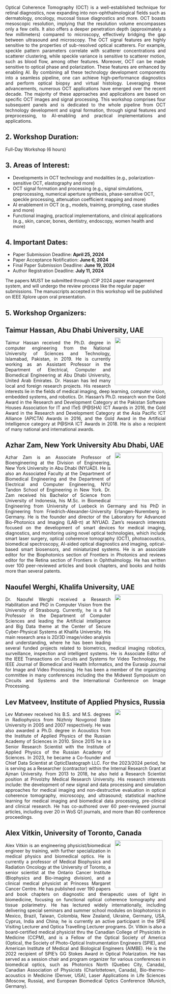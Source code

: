 <p align="justify">
Optical Coherence Tomography (OCT) is a well-established technique for retinal diagnostics, now expanding into non-ophthalmological fields such as dermatology, oncology, mucosal tissue diagnostics and more. OCT boasts mesoscopic resolution, implying that the resolution volume encompasses only a few cells. It also offers a deeper penetration depth (approximately a few millimeters) compared to microscopy, effectively bridging the gap between ultrasound and microscopy.
The OCT signal features are highly sensitive to the properties of sub-resolved optical scatterers. For example, speckle pattern parameters correlate with scatterer concentrations and scatterer clustering, while speckle variance is sensitive to scatterer motion, such as blood flow, among other features. Moreover, OCT can be made sensitive to optical phase and polarization. These features are enhanced by enabling AI.
By combining all these technology development components into a seamless pipeline, one can achieve high-performance diagnostics and perform optical biopsy and virtual histology. Leveraging these advancements, numerous OCT applications have emerged over the recent decade. The majority of these approaches and applications are based on specific OCT images and signal processing.
This workshop comprises four subsequent panels and is dedicated to the whole pipeline from OCT technology development and signal formation, through signal features and preprocessing, to AI-enabling and practical implementations and applications.
</p>

## 2. Workshop Duration:
Full-Day Workshop (6 hours)

## 3. Areas of Interest:

- Developments in OCT technology and modalities (e.g., polarization-sensitive OCT, elastography and more)
- OCT signal formation and processing (e.g., signal simulations, preprocessing, numerical aperture synthesis, phase-sensitive OCT, speckle processing, attenuation coefficient mapping and more)
- AI enablement in OCT (e.g., models, training, prompting, case studies and more)
- Functional imaging, practical implementations, and clinical applications (e.g., skin, cancer, bones, dentistry, endoscopy, women health and more)

## 4. Important Dates:
- Paper Submission Deadline: **April 25, 2024**
- Paper Acceptance Notification: **June 6, 2024**
- Final Paper Submission Deadline: **June 19, 2024**
- Author Registration Deadline: **July 11, 2024**

The papers MUST be submitted through ICIP 2024 paper management system, and will undergo the review process like the regular paper submissions. The manuscripts accepted in this workshop will be published on IEEE Xplore upon oral presentation.

## 5. Workshop Organizers:
<h2>
Taimur Hassan, Abu Dhabi University, UAE 
<img src="/octworkshop/images/taimur.png" align="right" style="padding: 10px 10px 10px 10px; height: 150px; width:150px;"/>
</h2>
<p align="justify">
Taimur Hassan received the Ph.D. degree in computer engineering from the National University of Sciences and Technology, Islamabad, Pakistan, in 2019. He is currently working as an Assistant Professor in the Department of Electrical, Computer and Biomedical Engineering at Abu Dhabi University, United Arab Emirates. Dr. Hassan has led many local and foreign research projects. His research interests lie in the fields of medical imaging, deep learning, computer vision, embedded systems, and robotics. Dr. Hassan’s Ph.D. research won the Gold Award in the Research and Development Category at the Pakistan Software Houses Association for IT and ITeS (P@SHA) ICT Awards in 2016, the Gold Award in the Research and Development Category at the Asia Pacific ICT Alliance (APICTA) Awards in 2016, and the Gold Award in the Artificial Intelligence category at P@SHA ICT Awards in 2018. He is also a recipient of many national and international awards.
</p>

<h2>
Azhar Zam, New York University Abu Dhabi, UAE 
<img src="/octworkshop/images/azhar.jpg" align="right" style="padding: 10px 10px 10px 10px; height: 150px; width:150px;"/>
</h2> <p align="justify">
Azhar Zam is an Associate Professor of Bioengineering at the Division of Engineering, New York University in Abu Dhabi (NYUAD). He is also an Associated Faculty at the Department of Biomedical Engineering and the Department of Electrical and Computer Engineering, NYU Tandon School of Engineering in New York. Dr. Zam received his Bachelor of Science from University of Indonesia, his M.Sc. in Biomedical Engineering from University of Luebeck in Germany and his PhD in Engineering from Friedrich-Alexander-University Erlangen-Nuremberg in Germany. He is the founder and director of the Laboratory for Advanced Bio-Photonics and Imaging (LAB-π) at NYUAD. Zam’s research interests focused on the development of smart devices for medical imaging, diagnostics, and monitoring using novel optical technologies, which include smart laser surgery, optical coherence tomography (OCT), photoacoustics, biomedical spectroscopy, AI-aided optical diagnostics and imaging, optical-based smart biosensors, and miniaturized systems. He is an associate editor for the Biophotonics section of Frontiers in Photonics and reviews editor for the Retina section of Frontiers in Ophthalmology. He has written over 100 peer-reviewed articles and book chapters, and books and holds more than several patents.
</p>

<h2>
Naoufel Werghi, Khalifa University, UAE 
<img src="/octworkshop/images/naoufel.png" align="right" style="padding: 10px 10px 10px 10px; height: 150px; width:150px;"/>
</h2> <p align="justify">
Dr. Naoufel Werghi received a Research Habilitation and PhD in Computer Vision from the University of Strasbourg. Currently, he is a full Professor in the Department of Computer Sciences and leading the Artificial intelligence and Big Data theme at the Center of Secure Cyber-Physical Systems at Khalifa University. His main research area is 2D/3D image/video analysis and understanding, where he has been leading several funded projects related to biometrics, medical imaging robotics, surveillance, inspection and intelligent systems. He is Associate Editor of the IEEE Transactions on Circuits and Systems for Video Technology, the IEEE Journal of Biomedical and Health Informatics, and the Eurasip  Journal for Image and Video Processing. He has been a member of the organizing committee in many conferences including the the Midwest Symposium on Circuits and Systems and the International Conference on Image Processing.
</p>

<h2>
Lev Matveev, Institute of Applied Physics, Russia 
<img src="/octworkshop/images/lev.jpg" align="right" style="padding: 10px 10px 10px 10px; height: 150px; width:150px;"/>
</h2> <p align="justify">
Lev Matveev received his B.S. and M.S. degrees in Radiophysics from Nizhniy Novgorod State University in 2005 and 2007 respectively. He was also awarded a Ph.D. degree in Acoustics from the Institute of Applied Physics of the Russian Academy of Sciences in 2010. Since 2015 he is a Senior Research Scientist with the Institute of Applied Physics of the Russian Academy of Sciences. In 2023, he became a Co-founder and Chief Data Scientist at OpticElastograph LLC. For the 2023/2024 period, he is serving as a Researcher (contractor) within the Internal Research Grant at Ajman University. From 2013 to 2018, he also held a Research Scientist position at Privolzhy Medical Research University. His research interests include: the development of new signal and data processing and simulation approaches for medical imaging and non-destructive evaluation in optical coherence tomography, microscopy, and ultrasound; statistical machine learning for medical imaging and biomedical data processing, pre-clinical and clinical research. He has co-authored over 60 peer-reviewed journal articles, including over 20 in WoS Q1 journals, and more than 80 conference proceedings. </p>

<h2>
Alex Vitkin, University of Toronto, Canada 
<img src="/octworkshop/images/alex.jpg" align="right" style="padding: 10px 10px 10px 10px; height: 150px; width:150px;"/>
</h2> <p align="justify">
Alex Vitkin is an engineering physicist/biomedical engineer by training, with further specialization in medical physics and biomedical optics.  He is currently a professor of Medical Biophysics and Radiation Oncology at the University of Toronto, a senior scientist at the Ontario Cancer Institute (Biophysics and Bio-imaging division), and a clinical medical physicist at Princess Margaret Cancer Centre.  He has published over 190 papers and book chapters on diagnostic and therapeutic uses of light in biomedicine, focusing on functional optical coherence tomography and tissue polarimetry.  He has lectured widely internationally, including delivering special seminars and summer school modules on biophotonics in Mexico, Brazil, Taiwan, Colombia, New Zealand, Ukraine, Germany, USA, Cyprus, India and China; he is currently an active participant in the SPIE Visiting Lecturer and Optica Travelling Lecturer programs.  Dr. Vitkin is also a board-certified medical physicist thru the Canadian College of Physicists in Medicine (CCPM), and is a Fellow of the Optical Society of America (Optica), the Society of Photo-Optical Instrumentation Engineers (SPIE), and American Institute of Medical and Biological Engineers (AIMBE).  He is the 2022 recipient of SPIE’s GG Stokes Award in Optical Polarization. He has served as a session chair and program organizer for various conferences in biomedical optics, such as Photonics North (Quebec City, Canada), Canadian Association of Physicists (Charlottetown, Canada), Bio-thermo-acoustics in Medicine (Denver, USA), Laser Applications in Life Sciences (Moscow, Russia), and European Biomedical Optics Conference (Munich, Germany). </p>
